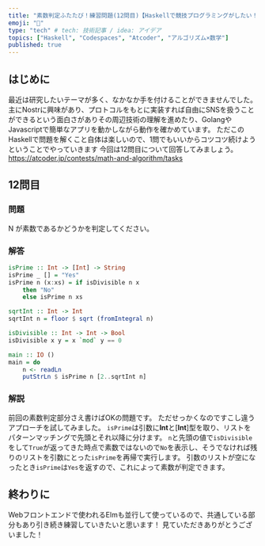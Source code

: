 ```yaml
---
title: "素数判定ふたたび！練習問題(12問目)【Haskellで競技プログラミングがしたい！ Part6】"
emoji: "👻"
type: "tech" # tech: 技術記事 / idea: アイデア
topics: ["Haskell", "Codespaces", "Atcoder", "アルゴリズム×数学"]
published: true
---
```

## はじめに

最近は研究したいテーマが多く、なかなか手を付けることができませんでした。
主にNostrに興味があり、プロトコルをもとに実装すれば自由にSNSを扱うことができるという面白さがありその周辺技術の理解を進めたり、GolangやJavascriptで簡単なアプリを動かしながら動作を確かめています。
ただこのHaskellで問題を解くこと自体は楽しいので、1問でもいいからコツコツ続けようということでやっていきます
今回は12問目について回答してみましょう。
https://atcoder.jp/contests/math-and-algorithm/tasks

## 12問目

### 問題

N が素数であるかどうかを判定してください。

### 解答

```haskell
isPrime :: Int -> [Int] -> String
isPrime _ [] = "Yes"
isPrime n (x:xs) = if isDivisible n x
    then "No"
    else isPrime n xs

sqrtInt :: Int -> Int
sqrtInt n = floor $ sqrt (fromIntegral n)

isDivisible :: Int -> Int -> Bool
isDivisible x y = x `mod` y == 0

main :: IO ()
main = do
    n <- readLn
    putStrLn $ isPrime n [2..sqrtInt n]
```

### 解説

前回の素数判定部分さえ書けばOKの問題です。
ただせっかくなのですこし違うアプローチを試してみました。
`isPrime`は引数に**Int**と[**Int**]型を取り、リストをパターンマッチングで先頭とそれ以降に分けます。
`n`と先頭の値で`isDivisible`をして`True`が返ってきた時点で素数ではないので`No`を表示し、そうでなければ残りのリストを引数にとった`isPrime`を再帰で実行します。
引数のリストが空になったとき`isPrime`は`Yes`を返すので、これによって素数が判定できます。

## 終わりに

Webフロントエンドで使われるElmも並行して使っているので、共通している部分もあり引き続き練習していきたいと思います！
見ていただきありがとうございました！
